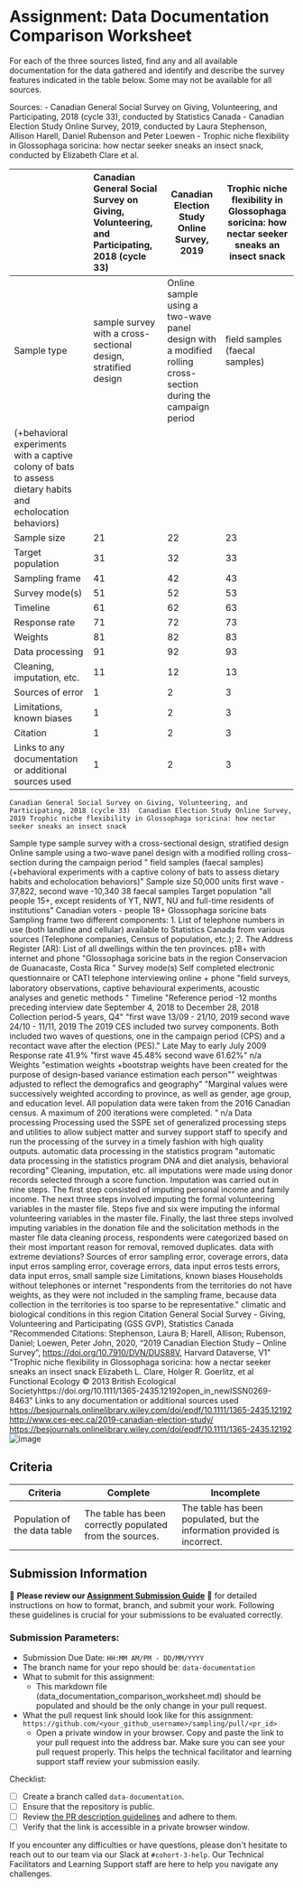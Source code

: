 # Assignment: Data Documentation Comparison Worksheet

For each of the three sources listed, find any and all available documentation for the data gathered and identify and describe the survey features indicated in the table below. Some may not be available for all sources.

Sources: - Canadian General Social Survey on Giving, Volunteering, and Participating, 2018 (cycle 33), conducted by Statistics Canada - Canadian Election Study Online Survey, 2019, conducted by Laura Stephenson, Allison Harell, Daniel Rubenson and Peter Loewen - Trophic niche flexibility in Glossophaga soricina: how nectar seeker sneaks an insect snack, conducted by Elizabeth Clare et al.

|                                                       | Canadian General Social Survey on Giving, Volunteering, and Participating, 2018 (cycle 33) | Canadian Election Study Online Survey, 2019 | Trophic niche flexibility in Glossophaga soricina: how nectar seeker sneaks an insect snack |
|----------------|:--------------------|----------------|---------------------|
| Sample type                                           |sample survey with a cross-sectional design,  stratified design |Online sample using a two-wave panel design with a modified rolling cross-section during the campaign period| field samples (faecal samples) 
(+behavioral experiments with a captive colony of bats to assess dietary habits and echolocation behaviors)|
| Sample size                                           |21|22|23|
| Target population                                     |31|32|33|
| Sampling frame                                        |41|42|43|
| Survey mode(s)                                        |51|52|53|
| Timeline                                              |61|62|63|
| Response rate                                         |71|72|73 |
| Weights                                               |81|82|83|
| Data processing                                       |91|92|93|
| Cleaning, imputation, etc.                            | 11|12|13|
| Sources of error                                      |1|2|3|
| Limitations, known biases                             |1|2|3|
| Citation                                              |1|2|3|
| Links to any documentation or additional sources used |1|2|3|

	Canadian General Social Survey on Giving, Volunteering, and Participating, 2018 (cycle 33)	Canadian Election Study Online Survey, 2019	Trophic niche flexibility in Glossophaga soricina: how nectar seeker sneaks an insect snack
Sample type	sample survey with a cross-sectional design,  stratified design 	Online sample using a two-wave panel design with a modified rolling cross-section during the campaign period	" field samples (faecal samples) 
(+behavioral experiments with a captive colony of bats to assess dietary habits and echolocation behaviors)"
Sample size	50,000 units 	first wave - 37,822, second wave -10,340 	38 faecal samples
Target population	"all people 15+, except residents of YT, NWT, NU and
full-time residents of institutions"	Canadian voters - people 18+	Glossophaga soricine bats
Sampling frame	 two different components: 1. List of telephone numbers in use (both landline and cellular) available to Statistics Canada from various sources (Telephone companies, Census of population, etc.); 2. The Address Register (AR): List of all dwellings within the ten provinces.	p18+ with internet and phone	"Glossophaga soricine bats
in the region Conservacion de Guanacaste, Costa Rica "
Survey mode(s)	Self completed electronic questionnaire or CATI  telephone interviewing	online + phone	"ﬁeld surveys, laboratory observations, captive behavioural experiments, 
acoustic analyses and genetic methods "
Timeline	"Reference period -12 months preceding interview date
September 4, 2018 to December 28, 2018​
Collection period-5 years, Q4"	"first wave 13/09 - 21/10, 2019
second wave 24/10 - 11/11, 2019
The 2019 CES included two survey components. Both included two waves of questions, one in the campaign period (CPS) and a recontact wave after the election (PES)."	Late May to early July 2009
Response rate	41.9%	"first wave 45.48%
second wave 61.62%"	n/a
Weights	"estimation weights +bootstrap weights have been created for the purpose of design-based variance estimation
 each person"" weightwas adjusted to reflect the demografics and geography"	"Marginal values were successively weighted according to 
province, as well as gender, age group, and education level. All population data were taken 
from the 2016 Canadian census. A maximum of 200 iterations were completed. "	n/a
Data processing	Processing used the SSPE set of generalized processing steps and utilities to allow subject matter and survey support staff to specify and run the processing of the survey in a timely fashion with high quality outputs.	automatic data processing in the statistics program	"automatic data processing in the statistics program
DNA and diet analysis, behavioral recording"
Cleaning, imputation, etc.	all imputations were made using donor records selected through a score function. Imputation was carried out in nine steps. The first step consisted of imputing personal income and family income. The next three steps involved imputing the formal volunteering variables in the master file. Steps five and six were imputing the informal volunteering variables in the master file. Finally, the last three steps involved imputing variables in the donation file and the solicitation methods in the master file	data cleaning process, respondents were categorized based on their most important reason for removal, removed duplicates. 	data with extreme deviations?
Sources of error	sampling error, coverage errors, data input erros 	sampling error, coverage errors, data input erros 	tests errors, data input erros, small sample size 
Limitations, known biases	Households without telephones or internet 	"respondents from the territories do not have weights, as they were not included in the 
sampling frame, because data collection in the territories is too sparse to be representative."	climatic and biological conditions in this region
Citation	General Social Survey - Giving, Volunteering and Participating (GSS GVP), Statistics Canada	"Recommended Citations:
Stephenson, Laura B; Harell, Allison; Rubenson, Daniel; Loewen, Peter John, 2020, “2019 Canadian Election Study – Online Survey”, https://doi.org/10.7910/DVN/DUS88V, Harvard Dataverse, V1"	"Trophic niche flexibility in Glossophaga soricina: how a nectar seeker sneaks an insect snack
 Elizabeth L. Clare, Holger R. Goerlitz, et al 
 Functional Ecology © 2013 British Ecological Societyhttps://doi.org/10.1111/1365-2435.12192open_in_newISSN0269-8463"
Links to any documentation or additional sources used	https://besjournals.onlinelibrary.wiley.com/doi/epdf/10.1111/1365-2435.12192	http://www.ces-eec.ca/2019-canadian-election-study/	https://besjournals.onlinelibrary.wiley.com/doi/epdf/10.1111/1365-2435.12192
![image](https://github.com/user-attachments/assets/142ed76c-71e1-4bd0-84a7-37c06ed0bc58)


## Criteria

|Criteria|Complete|Incomplete|
|--------|----|----|
|Population of the data table|The table has been correctly populated from the sources.|The table has been populated, but the information provided is incorrect.|

## Submission Information

🚨 **Please review our [Assignment Submission Guide](https://github.com/UofT-DSI/onboarding/blob/main/onboarding_documents/submissions.md)** 🚨 for detailed instructions on how to format, branch, and submit your work. Following these guidelines is crucial for your submissions to be evaluated correctly.

### Submission Parameters:
* Submission Due Date: `HH:MM AM/PM - DD/MM/YYYY`
* The branch name for your repo should be: `data-documentation`
* What to submit for this assignment:
     * This markdown file (data_documentation_comparison_worksheet.md) should be populated and should be the only change in your pull request.
* What the pull request link should look like for this assignment: `https://github.com/<your_github_username>/sampling/pull/<pr_id>`
     * Open a private window in your browser. Copy and paste the link to your pull request into the address bar. Make sure you can see your pull request properly. This helps the technical facilitator and learning support staff review your submission easily.

Checklist:
- [ ] Create a branch called `data-documentation`.
- [ ] Ensure that the repository is public.
- [ ] Review [the PR description guidelines](https://github.com/UofT-DSI/onboarding/blob/main/onboarding_documents/submissions.md#guidelines-for-pull-request-descriptions) and adhere to them.
- [ ] Verify that the link is accessible in a private browser window.

If you encounter any difficulties or have questions, please don't hesitate to reach out to our team via our Slack at `#cohort-3-help`. Our Technical Facilitators and Learning Support staff are here to help you navigate any challenges.
